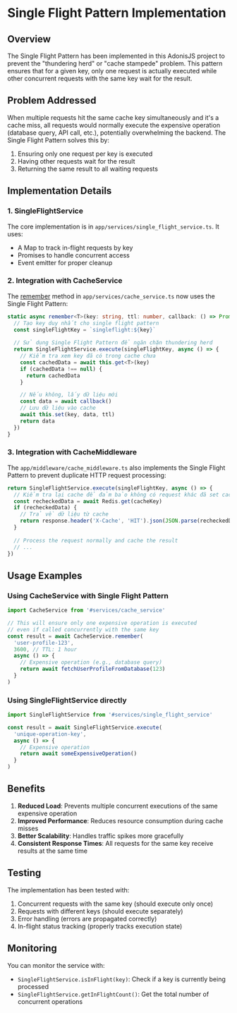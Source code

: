 # Single Flight Pattern Implementation

## Overview

The Single Flight Pattern has been implemented in this AdonisJS project to prevent the "thundering herd" or "cache stampede" problem. This pattern ensures that for a given key, only one request is actually executed while other concurrent requests with the same key wait for the result.

## Problem Addressed

When multiple requests hit the same cache key simultaneously and it's a cache miss, all requests would normally execute the expensive operation (database query, API call, etc.), potentially overwhelming the backend. The Single Flight Pattern solves this by:

1. Ensuring only one request per key is executed
2. Having other requests wait for the result
3. Returning the same result to all waiting requests

## Implementation Details

### 1. SingleFlightService

The core implementation is in `app/services/single_flight_service.ts`. It uses:

- A Map to track in-flight requests by key
- Promises to handle concurrent access
- Event emitter for proper cleanup

### 2. Integration with CacheService

The [remember](file://d:\ShadcnAdmin\app\services\cache_service.ts#L89-L101) method in `app/services/cache_service.ts` now uses the Single Flight Pattern:

```typescript
static async remember<T>(key: string, ttl: number, callback: () => Promise<T>): Promise<T> {
  // Tạo key duy nhất cho single flight pattern
  const singleFlightKey = `singleflight:${key}`
  
  // Sử dụng Single Flight Pattern để ngăn chặn thundering herd
  return SingleFlightService.execute(singleFlightKey, async () => {
    // Kiểm tra xem key đã có trong cache chưa
    const cachedData = await this.get<T>(key)
    if (cachedData !== null) {
      return cachedData
    }

    // Nếu không, lấy dữ liệu mới
    const data = await callback()
    // Lưu dữ liệu vào cache
    await this.set(key, data, ttl)
    return data
  })
}
```

### 3. Integration with CacheMiddleware

The `app/middleware/cache_middleware.ts` also implements the Single Flight Pattern to prevent duplicate HTTP request processing:

```typescript
return SingleFlightService.execute(singleFlightKey, async () => {
  // Kiểm tra lại cache để đảm bảo không có request khác đã set cache trong khi chờ
  const recheckedData = await Redis.get(cacheKey)
  if (recheckedData) {
    // Trả về dữ liệu từ cache
    return response.header('X-Cache', 'HIT').json(JSON.parse(recheckedData))
  }
  
  // Process the request normally and cache the result
  // ...
})
```

## Usage Examples

### Using CacheService with Single Flight Pattern

```typescript
import CacheService from '#services/cache_service'

// This will ensure only one expensive operation is executed
// even if called concurrently with the same key
const result = await CacheService.remember(
  'user-profile-123',
  3600, // TTL: 1 hour
  async () => {
    // Expensive operation (e.g., database query)
    return await fetchUserProfileFromDatabase(123)
  }
)
```

### Using SingleFlightService directly

```typescript
import SingleFlightService from '#services/single_flight_service'

const result = await SingleFlightService.execute(
  'unique-operation-key',
  async () => {
    // Expensive operation
    return await someExpensiveOperation()
  }
)
```

## Benefits

1. **Reduced Load**: Prevents multiple concurrent executions of the same expensive operation
2. **Improved Performance**: Reduces resource consumption during cache misses
3. **Better Scalability**: Handles traffic spikes more gracefully
4. **Consistent Response Times**: All requests for the same key receive results at the same time

## Testing

The implementation has been tested with:
1. Concurrent requests with the same key (should execute only once)
2. Requests with different keys (should execute separately)
3. Error handling (errors are propagated correctly)
4. In-flight status tracking (properly tracks execution state)

## Monitoring

You can monitor the service with:
- `SingleFlightService.isInFlight(key)`: Check if a key is currently being processed
- `SingleFlightService.getInFlightCount()`: Get the total number of concurrent operations
